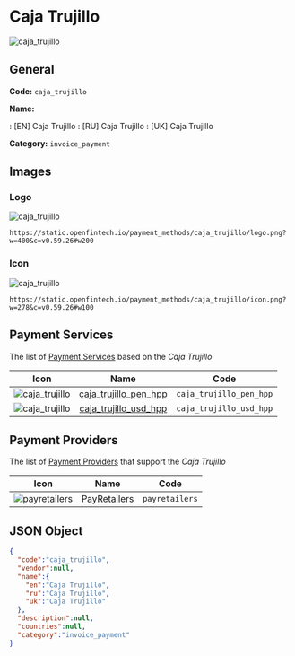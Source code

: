 
# Caja Trujillo 
![caja_trujillo](https://static.openfintech.io/payment_methods/caja_trujillo/logo.png?w=400&c=v0.59.26#w200)  

## General 
**Code:** `caja_trujillo` 
 
**Name:** 
 
:	[EN] Caja Trujillo 
:	[RU] Caja Trujillo 
:	[UK] Caja Trujillo 
 
**Category:** `invoice_payment` 
 

## Images 

### Logo 
![caja_trujillo](https://static.openfintech.io/payment_methods/caja_trujillo/logo.png?w=400&c=v0.59.26#w200)  

```
https://static.openfintech.io/payment_methods/caja_trujillo/logo.png?w=400&c=v0.59.26#w200
```  

### Icon 
![caja_trujillo](https://static.openfintech.io/payment_methods/caja_trujillo/icon.png?w=278&c=v0.59.26#w100)  

```
https://static.openfintech.io/payment_methods/caja_trujillo/icon.png?w=278&c=v0.59.26#w100
```  

## Payment Services 
 
The list of [Payment Services](/payment-services/) based on the _Caja Trujillo_ 

|Icon|Name|Code| 
|:---:|:---:|:---:| 
|![caja_trujillo](https://static.openfintech.io/payment_methods/caja_trujillo/icon.png?w=278&c=v0.59.26#w100) |[caja_trujillo_pen_hpp](/payment-services/caja_trujillo_pen_hpp/)|`caja_trujillo_pen_hpp`| 
|![caja_trujillo](https://static.openfintech.io/payment_methods/caja_trujillo/icon.png?w=278&c=v0.59.26#w100) |[caja_trujillo_usd_hpp](/payment-services/caja_trujillo_usd_hpp/)|`caja_trujillo_usd_hpp`| 
 

## Payment Providers 
 
The list of [Payment Providers](/payment-providers/) that support the _Caja Trujillo_ 

|Icon|Name|Code| 
|:---:|:---:|:---:| 
|![payretailers](https://static.openfintech.io/payment_providers/payretailers/icon.svg?w=278&c=v0.59.26#w100) |[PayRetailers](/payment-providers/payretailers/)|`payretailers`| 
 

## JSON Object 

```json
{
  "code":"caja_trujillo",
  "vendor":null,
  "name":{
    "en":"Caja Trujillo",
    "ru":"Caja Trujillo",
    "uk":"Caja Trujillo"
  },
  "description":null,
  "countries":null,
  "category":"invoice_payment"
}
```  
